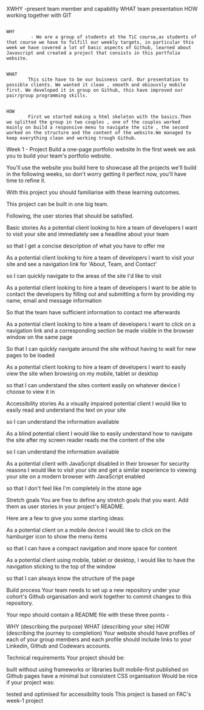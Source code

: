 XWHY -present team member and capability
WHAT team presentation
HOW working together with GIT

                                                                        WHY
             - We are a group of students at the TiC course,as students of that course we have to fulfill our weekly targets, in particular this week we have covered a lot of basic aspects of Github, learned about Javascript and created a project that consists in this portfolio website.

                                                                        WHAT
            This site have to be our buisness card. Our presentation to possible clients. We wanted it clean , smooth and obiouvsly mobile first. We developed it in group on Github, this have improved our pair/group programming skills.

                                                                        HOW
            First we started making a html skeleton with the basics.Then we splitted the group in two couples , one of the couples worked mainly on build a responsive menu to navigate the site , the second worked on the structure and the content of the website.We managed to keep everything clean and working trough Github.                                                            




Week 1 - Project
Build a one-page portfolio website
In the first week we ask you to build your team's portfolio website.

You'll use the website you build here to showcase all the projects we'll build in the following weeks, so don't worry getting it perfect now, you'll have time to refine it.

With this project you should familiarise with these learning outcomes.

This project can be built in one big team.

Following, the user stories that should be satisfied.

Basic stories
As a potential client looking to hire a team of developers
I want to visit your site and immediately see a headline about your team

so that I get a concise description of what you have to offer me

As a potential client looking to hire a team of developers
I want to visit your site and see a navigation link for 'About, Team, and Contact'

so I can quickly navigate to the areas of the site I'd like to visit

As a potential client looking to hire a team of developers
I want to be able to contact the developers by filling out and submitting a form by providing my name, email and message information

So that the team have sufficient information to contact me afterwards

As a potential client looking to hire a team of developers
I want to click on a navigation link and a corresponding section be made visible in the browser window on the same page

So that I can quickly navigate around the site without having to wait for new pages to be loaded

As a potential client looking to hire a team of developers
I want to easily view the site when browsing on my mobile, tablet or desktop

so that I can understand the sites content easily on whatever device I choose to view it in

Accessibility stories
As a visually impaired potential client
I would like to easily read and understand the text on your site

so I can understand the information available

As a blind potential client
I would like to easily understand how to navigate the site after my screen reader reads me the content of the site

so I can understand the information available

As a potential client with JavaScript disabled in their browser for security reasons
I would like to visit your site and get a similar experience to viewing your site on a modern browser with JavaScript enabled

so that I don't feel like I'm completely in the stone age

Stretch goals
You are free to define any stretch goals that you want. Add them as user stories in your project's README.

Here are a few to give you some starting ideas:

As a potential client on a mobile device
I would like to click on the hamburger icon to show the menu items

so that I can have a compact navigation and more space for content

As a potential client using mobile, tablet or desktop,
I would like to have the navigation sticking to the top of the window

so that I can always know the structure of the page

Build process
Your team needs to set up a new repository under your cohort's Github organisation and work together to commit changes to this repository.

Your repo should contain a README file with these three points -

WHY (describing the purpose)
WHAT (describing your site)
HOW (describing the journey to completion)
Your website should have profiles of each of your group members and each profile should include links to your Linkedin, Github and Codewars accounts.

Technical requirements
Your project should be:

built without using frameworks or libraries
built mobile-first
published on Github pages
have a minimal but consistent CSS organisation
Would be nice if your project was:

tested and optimised for accessibility tools
This project is based on FAC's week-1 project
